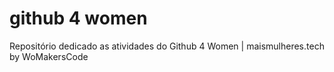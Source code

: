 # github 4 women
Repositório dedicado as atividades do Github 4 Women | maismulheres.tech by WoMakersCode
